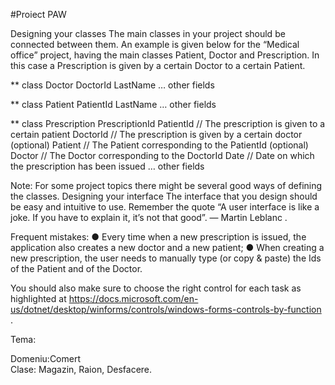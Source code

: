 
#Proiect PAW 

Designing your classes
The main classes in your project should be connected between them. An example is given below for the “Medical office” project, having the main classes Patient, Doctor and Prescription. In this case a Prescription is given by a certain Doctor to a certain Patient.

** class Doctor
   DoctorId
   LastName
   … other fields

** class Patient
   PatientId
   LastName
   … other fields

** class Prescription
   PrescriptionId
   PatientId // The prescription is given to a certain patient
   DoctorId // The prescription is given by a certain doctor
   (optional) Patient // The Patient corresponding to the PatientId 
   (optional) Doctor // The Doctor corresponding to the DoctorId
   Date // Date on which the prescription has been issued
   … other fields

Note: For some project topics there might be several good ways of defining the classes.
Designing your interface
The interface that you design should be easy and intuitive to use. Remember the quote “A user interface is like a joke. If you have to explain it, it’s not that good”. — Martin Leblanc .

Frequent mistakes:
●	Every time when a new prescription is issued, the application also creates a new doctor and a new patient;
●	When creating a new prescription, the user needs to manually type (or copy & paste) the Ids of the Patient and of the Doctor.

You should also make sure to choose the right control for each task as highlighted at https://docs.microsoft.com/en-us/dotnet/desktop/winforms/controls/windows-forms-controls-by-function .

Tema:

Domeniu:Comert  
Clase: Magazin, Raion, Desfacere.